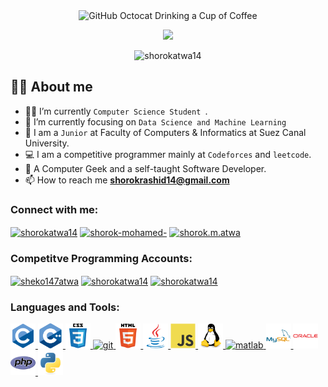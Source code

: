  <div>
   <div>
   <div align="center">
        <img src="https://octodex.github.com/images/femalecodertocat.png" alt="GitHub Octocat Drinking a Cup of Coffee" height="190">
    </div>
	 <p align="center">
  <img src="https://readme-typing-svg.demolab.com/?font=Architects+Daughter&color=659FF7FF&size=30&lines=Hi+I'm+Shorok+Mohamed;Computer+Science+Student;Passionate+ about+Data+Science; and+Machine+Learning;...;&center=true&width=450&height=50&duration=4000&pause=1000">
</p>  

<p align="center"> <img src="https://komarev.com/ghpvc/?username=shorokatwa14&label=Profile%20views&color=0e75b6&style=flat" alt="shorokatwa14" /> </p>
	   
## 💁‍♀️ About me
  
 - :student: I’m currently `Computer Science Student `.
 - 🎯 I’m currently focusing on `Data Science and Machine Learning`
 - :school: I am a `Junior` at Faculty of Computers & Informatics at Suez Canal University.
 - :computer: I am a competitive programmer mainly at `Codeforces` and `leetcode`.
 - 📝 A Computer Geek and a self-taught Software Developer.
 - 📫 How to reach me **shorokrashid14@gmail.com**
	<br>
<h3 align="left">Connect with me:</h3>
<p align="left">
<a href="https://twitter.com/shorokatwa14" target="blank"><img align="center" src="https://raw.githubusercontent.com/rahuldkjain/github-profile-readme-generator/master/src/images/icons/Social/twitter.svg" alt="shorokatwa14" height="30" width="40" /></a>
<a href="https://www.linkedin.com/in/shorokatwa14/" target="blank"><img align="center" src="https://raw.githubusercontent.com/rahuldkjain/github-profile-readme-generator/master/src/images/icons/Social/linked-in-alt.svg" alt="shorok-mohamed-" height="30" width="40" /></a>
<a href="https://fb.com/shorok.m.atwa" target="blank"><img align="center" src="https://raw.githubusercontent.com/rahuldkjain/github-profile-readme-generator/master/src/images/icons/Social/facebook.svg" alt="shorok.m.atwa" height="30" width="40" /></a>
 <!-- <a href="https://instagram.com/shorokatwa14" target="blank"><img align="center" src="https://raw.githubusercontent.com/rahuldkjain/github-profile-readme-generator/master/src/images/icons/Social/instagram.svg" alt="shorokatwa14" height="30" width="40" /></a> -->
	<br>

  <h3 align="left"> Competitve Programming Accounts:</h3>
<a href="https://www.hackerrank.com/sheko147atwa" target="blank"><img align="center" src="https://raw.githubusercontent.com/rahuldkjain/github-profile-readme-generator/master/src/images/icons/Social/hackerrank.svg" alt="sheko147atwa" height="30" width="40" /></a>
<a href="https://codeforces.com/profile/shorokatwa14" target="blank"><img align="center" src="https://raw.githubusercontent.com/rahuldkjain/github-profile-readme-generator/master/src/images/icons/Social/codeforces.svg" alt="shorokatwa14" height="30" width="40" /></a>
<a href="https://www.leetcode.com/shorokatwa14" target="blank"><img align="center" src="https://raw.githubusercontent.com/rahuldkjain/github-profile-readme-generator/master/src/images/icons/Social/leet-code.svg" alt="shorokatwa14" height="30" width="40" /></a>
</p>
<h3 align="left">Languages and Tools:</h3>
<p align="left"> <a href="https://www.cprogramming.com/" target="_blank" rel="noreferrer"> <img src="https://raw.githubusercontent.com/devicons/devicon/master/icons/c/c-original.svg" alt="c" width="40" height="40"/> </a> <a href="https://www.w3schools.com/cpp/" target="_blank" rel="noreferrer"> <img src="https://raw.githubusercontent.com/devicons/devicon/master/icons/cplusplus/cplusplus-original.svg" alt="cplusplus" width="40" height="40"/> </a> <a href="https://www.w3schools.com/css/" target="_blank" rel="noreferrer"> <img src="https://raw.githubusercontent.com/devicons/devicon/master/icons/css3/css3-original-wordmark.svg" alt="css3" width="40" height="40"/> </a> <a href="https://git-scm.com/" target="_blank" rel="noreferrer"> <img src="https://www.vectorlogo.zone/logos/git-scm/git-scm-icon.svg" alt="git" width="40" height="40"/> </a> <a href="https://www.w3.org/html/" target="_blank" rel="noreferrer"> <img src="https://raw.githubusercontent.com/devicons/devicon/master/icons/html5/html5-original-wordmark.svg" alt="html5" width="40" height="40"/> </a> <a href="https://www.java.com" target="_blank" rel="noreferrer"> <img src="https://raw.githubusercontent.com/devicons/devicon/master/icons/java/java-original.svg" alt="java" width="40" height="40"/> </a> <a href="https://developer.mozilla.org/en-US/docs/Web/JavaScript" target="_blank" rel="noreferrer"> <img src="https://raw.githubusercontent.com/devicons/devicon/master/icons/javascript/javascript-original.svg" alt="javascript" width="40" height="40"/> </a> <a href="https://www.linux.org/" target="_blank" rel="noreferrer"> <img src="https://raw.githubusercontent.com/devicons/devicon/master/icons/linux/linux-original.svg" alt="linux" width="40" height="40"/> </a> <a href="https://www.mathworks.com/" target="_blank" rel="noreferrer"> <img src="https://upload.wikimedia.org/wikipedia/commons/2/21/Matlab_Logo.png" alt="matlab" width="40" height="40"/> </a> <a href="https://www.mysql.com/" target="_blank" rel="noreferrer"> <img src="https://raw.githubusercontent.com/devicons/devicon/master/icons/mysql/mysql-original-wordmark.svg" alt="mysql" width="40" height="40"/> </a> <a href="https://www.oracle.com/" target="_blank" rel="noreferrer"> <img src="https://raw.githubusercontent.com/devicons/devicon/master/icons/oracle/oracle-original.svg" alt="oracle" width="40" height="40"/> </a> <a href="https://www.php.net" target="_blank" rel="noreferrer"> <img src="https://raw.githubusercontent.com/devicons/devicon/master/icons/php/php-original.svg" alt="php" width="40" height="40"/> </a> <a href="https://www.python.org" target="_blank" rel="noreferrer"> <img src="https://raw.githubusercontent.com/devicons/devicon/master/icons/python/python-original.svg" alt="python" width="40" height="40"/> </a> </p>
	



